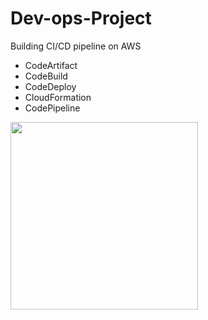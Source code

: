 # Dev-ops-Project

Building CI/CD pipeline on AWS
  - CodeArtifact
  - CodeBuild
  - CodeDeploy
  - CloudFormation
  - CodePipeline

<img src="C:/Users/udayv/Downloads/aws-cicd.png" width="300">
